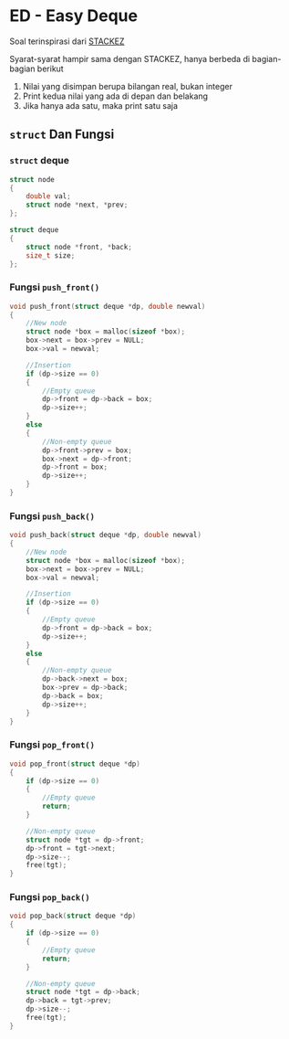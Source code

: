 # ED - Easy Deque
Soal terinspirasi dari [STACKEZ](https://www.spoj.com/problems/STACKEZ)

Syarat-syarat hampir sama dengan STACKEZ, hanya berbeda di bagian-bagian berikut
1. Nilai yang disimpan berupa bilangan real, bukan integer
2. Print kedua nilai yang ada di depan dan belakang
3. Jika hanya ada satu, maka print satu saja

## `struct` Dan Fungsi
### `struct` deque
```C
struct node
{
    double val;
    struct node *next, *prev;
};

struct deque
{
    struct node *front, *back;
    size_t size;
};
```
### Fungsi `push_front()`
```C
void push_front(struct deque *dp, double newval)
{
    //New node
    struct node *box = malloc(sizeof *box);
    box->next = box->prev = NULL;
    box->val = newval;

    //Insertion
    if (dp->size == 0)
    {
        //Empty queue
        dp->front = dp->back = box;
        dp->size++;
    }
    else
    {
        //Non-empty queue
        dp->front->prev = box;
        box->next = dp->front;
        dp->front = box;
        dp->size++;
    }
}
```
### Fungsi `push_back()`
```C
void push_back(struct deque *dp, double newval)
{
    //New node
    struct node *box = malloc(sizeof *box);
    box->next = box->prev = NULL;
    box->val = newval;

    //Insertion
    if (dp->size == 0)
    {
        //Empty queue
        dp->front = dp->back = box;
        dp->size++;
    }
    else
    {
        //Non-empty queue
        dp->back->next = box;
        box->prev = dp->back;
        dp->back = box;
        dp->size++;
    }
}
```
### Fungsi `pop_front()`
```C
void pop_front(struct deque *dp)
{
    if (dp->size == 0)
    {
        //Empty queue
        return;
    }

    //Non-empty queue
    struct node *tgt = dp->front;
    dp->front = tgt->next;
    dp->size--;
    free(tgt);
}
```
### Fungsi `pop_back()`
```C
void pop_back(struct deque *dp)
{
    if (dp->size == 0)
    {
        //Empty queue
        return;
    }

    //Non-empty queue
    struct node *tgt = dp->back;
    dp->back = tgt->prev;
    dp->size--;
    free(tgt);
}
```
